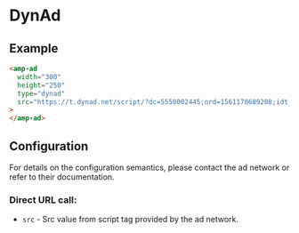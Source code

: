 <!---
Copyright 2019 The AMP HTML Authors. All Rights Reserved.

Licensed under the Apache License, Version 2.0 (the "License");
you may not use this file except in compliance with the License.
You may obtain a copy of the License at

      http://www.apache.org/licenses/LICENSE-2.0

Unless required by applicable law or agreed to in writing, software
distributed under the License is distributed on an "AS-IS" BASIS,
WITHOUT WARRANTIES OR CONDITIONS OF ANY KIND, either express or implied.
See the License for the specific language governing permissions and
limitations under the License.
-->

# DynAd

## Example

```html
<amp-ad
  width="300"
  height="250"
  type="dynad"
  src="https://t.dynad.net/script/?dc=5550002445;ord=1561170689208;idt_product=1;aff_source=2710d4ec5b3843f985bd52d768425f5b;coddisplaysupplier=2710d4ec5b3843f985bd52d768425f5b;descrColor=000000;titleColor=000000;urlColor=A6A6A6;borderColor=FFFFFF;bgColor=FFFFFF;altColor=FFFFFF;deslabel=saibatudomt.com.br;click="
>
</amp-ad>
```

## Configuration

For details on the configuration semantics, please contact the ad network or
refer to their documentation.

### Direct URL call:

- `src` - Src value from script tag provided by the ad network.
